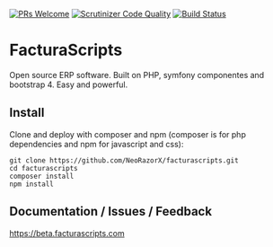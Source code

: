 [![PRs Welcome](https://img.shields.io/badge/PRs-welcome-brightgreen.svg)](https://github.com/NeorazorX/facturascripts/issues?utf8=✓&q=is%3Aopen%20is%3Aissue)
[![Scrutinizer Code Quality](https://scrutinizer-ci.com/g/NeoRazorX/facturascripts/badges/quality-score.png?b=master)](https://scrutinizer-ci.com/g/NeoRazorX/facturascripts/?branch=master)
[![Build Status](https://travis-ci.org/NeoRazorX/facturascripts.svg?branch=master)](https://travis-ci.org/NeoRazorX/facturascripts)

# FacturaScripts
Open source ERP software. Built on PHP, symfony componentes and bootstrap 4. Easy and powerful.

## Install
Clone and deploy with composer and npm (composer is for php dependencies and npm for javascript and css):
```
git clone https://github.com/NeoRazorX/facturascripts.git
cd facturascripts
composer install
npm install
```

## Documentation / Issues / Feedback
https://beta.facturascripts.com
